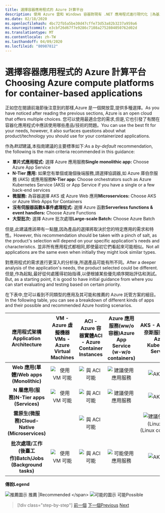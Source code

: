 ```yaml
---
title: 選擇容器應用程式的 Azure 計算平台
description: 使用 Azure 雲和 Windows 容器對現有 .NET 應用程式進行現代化 |為基於容器的應用程式選擇 Azure 運算平台
ms.date: 02/18/2020
ms.openlocfilehash: 4bc72fb5a5be30d47cffe73d53a82b3237a959a6
ms.sourcegitcommit: e3cbf26d67f7e9286c7108a2752804050762d02d
ms.translationtype: MT
ms.contentlocale: zh-TW
ms.lasthandoff: 04/09/2020
ms.locfileid: "80987812"
---
```

# <a name="choosing-azure-compute-platforms-for-container-based-applications"></a><span data-ttu-id="348a1-103">選擇容器應用程式的 Azure 計算平台</span><span class="sxs-lookup"><span data-stu-id="348a1-103">Choosing Azure compute platforms for container-based applications</span></span>

<span data-ttu-id="348a1-104">正如您在閱讀前幾節後注意到的那樣,Azure 是一個開放雲,提供多種選擇。</span><span class="sxs-lookup"><span data-stu-id="348a1-104">As you have noticed after reading the previous sections, Azure is an open cloud that offers multiple choices.</span></span> <span data-ttu-id="348a1-105">您可以使用最適合您的需求,但是,它也引發了有關在容器化應用程式中應該使用哪些產品/技術的問題。</span><span class="sxs-lookup"><span data-stu-id="348a1-105">You can use the best fit for your needs, however, it also surfaces questions about what product/technology you should use for your containerized applications.</span></span>

<span data-ttu-id="348a1-106">作為*默認*建議,本指南建議的主要標準如下:</span><span class="sxs-lookup"><span data-stu-id="348a1-106">As a *by-default* recommendation, the following is the main criteria recommended in this guidance:</span></span>

- <span data-ttu-id="348a1-107">**單片式應用程式:** 選擇 Azure 應用服務</span><span class="sxs-lookup"><span data-stu-id="348a1-107">**Single monolithic app:** Choose Azure App Service</span></span>
- <span data-ttu-id="348a1-108">**N-Tier 應用:** 如果您有單個或幾個後端服務,請選擇協調器,如 Azure 庫伯奈服務 (AKS) 或應用服務</span><span class="sxs-lookup"><span data-stu-id="348a1-108">**N-Tier app:** Choose orchestrators such as Azure Kubernetes Service (AKS) or App Service if you have a single or a few back-end services</span></span>
- <span data-ttu-id="348a1-109">**微服務:** 為容器選擇 AKS 或 Azure Web 應用</span><span class="sxs-lookup"><span data-stu-id="348a1-109">**Microservices:** Choose AKS or Azure Web Apps for Containers</span></span>
- <span data-ttu-id="348a1-110">**沒有伺服器函數&事件處理程式:** 選擇 Azure 函數</span><span class="sxs-lookup"><span data-stu-id="348a1-110">**Serverless functions & event handlers:** Choose Azure Functions</span></span>
- <span data-ttu-id="348a1-111">**大型批次:** 選擇 Azure 批次處理</span><span class="sxs-lookup"><span data-stu-id="348a1-111">**Large-scale Batch:** Choose Azure Batch</span></span>

<span data-ttu-id="348a1-112">但是,此建議應該帶有一點鹽,因為產品的選擇將取決於您的特定應用的需求和特性。</span><span class="sxs-lookup"><span data-stu-id="348a1-112">However, this recommendation should be taken with a pinch of salt, as the product's selection will depend on your specific application's needs and characteristics.</span></span> <span data-ttu-id="348a1-113">並非所有應用程式都相同,即使最初它們看起來可能相似。</span><span class="sxs-lookup"><span data-stu-id="348a1-113">Not all applications are the same even when initially they might look similar types.</span></span>

<span data-ttu-id="348a1-114">對應用程式的需求進行更深入的分析後,所選產品可能有所不同。</span><span class="sxs-lookup"><span data-stu-id="348a1-114">After a deeper analysis of the application's needs, the product selected could be different.</span></span> <span data-ttu-id="348a1-115">但是,作為起點,最好從何處獲得初始指導,以便根據某些優先順序開始評估和測試。</span><span class="sxs-lookup"><span data-stu-id="348a1-115">But, as a starting point, it is good to have initial guidance from where you can start evaluating and testing based on certain priority.</span></span>

<span data-ttu-id="348a1-116">在下表中,您可以看到不同類型的應用及其可能和推薦的 Azure 託管方案的細目。</span><span class="sxs-lookup"><span data-stu-id="348a1-116">In the following table, you can see a breakdown of different kinds of apps and their possible and recommended Azure hosting scenarios.</span></span>

| <span data-ttu-id="348a1-117">應用程式架構</span><span class="sxs-lookup"><span data-stu-id="348a1-117">Application Architecture</span></span> | <span data-ttu-id="348a1-118">VM - Azure 虛擬機器</span><span class="sxs-lookup"><span data-stu-id="348a1-118">VMs - Azure Virtual Machines</span></span> | <span data-ttu-id="348a1-119">ACI - Azure 容器實體</span><span class="sxs-lookup"><span data-stu-id="348a1-119">ACI - Azure Container Instances</span></span> | <span data-ttu-id="348a1-120">Azure 應用服務(ww/o 容器)</span><span class="sxs-lookup"><span data-stu-id="348a1-120">Azure App Service (w-w/o containers)</span></span> | <span data-ttu-id="348a1-121">AKS - Azure 庫伯奈斯服務</span><span class="sxs-lookup"><span data-stu-id="348a1-121">AKS - Azure Kubernetes Services</span></span> | <span data-ttu-id="348a1-122">Azure Functions</span><span class="sxs-lookup"><span data-stu-id="348a1-122">Azure Functions</span></span> | <span data-ttu-id="348a1-123">Azure Batch</span><span class="sxs-lookup"><span data-stu-id="348a1-123">Azure Batch</span></span> |
|:------------------------:|:--:|:--:|:--:|:--:|:--:|:--:|
| <span data-ttu-id="348a1-124">**Web 應用(單體)**</span><span class="sxs-lookup"><span data-stu-id="348a1-124">**Web apps (Monolithic)**</span></span>         | ![使用 VM 可能](media/choosing-azure-compute-options-for-container-based-applications/possible.png) | ![與 ACI 可能](media/choosing-azure-compute-options-for-container-based-applications/possible.png) | ![建議使用應用服務](media/choosing-azure-compute-options-for-container-based-applications/recommended.png) | ![AKS 可能](media/choosing-azure-compute-options-for-container-based-applications/possible.png) | | |
| <span data-ttu-id="348a1-129">**N 層應用(服務)**</span><span class="sxs-lookup"><span data-stu-id="348a1-129">**N-Tier apps (Services)**</span></span>        | ![使用 VM 可能](media/choosing-azure-compute-options-for-container-based-applications/possible.png) | ![與 ACI 可能](media/choosing-azure-compute-options-for-container-based-applications/possible.png) | ![建議使用應用服務](media/choosing-azure-compute-options-for-container-based-applications/recommended.png) | ![AKS 可能](media/choosing-azure-compute-options-for-container-based-applications/possible.png) | ![使用 Azure 引信可能](media/choosing-azure-compute-options-for-container-based-applications/possible.png) | |
| <span data-ttu-id="348a1-135">**雲原生(微服務)**</span><span class="sxs-lookup"><span data-stu-id="348a1-135">**Cloud-Native (Microservices)**</span></span>  | | ![與 ACI 可能](media/choosing-azure-compute-options-for-container-based-applications/possible.png) | | ![建議使用 AKS](media/choosing-azure-compute-options-for-container-based-applications/recommended.png) <br/> <span data-ttu-id="348a1-138">(Linux&nbsp;容器)</span><span class="sxs-lookup"><span data-stu-id="348a1-138">(Linux&nbsp;containers)</span></span>| ![建議使用 Azure 函數](media/choosing-azure-compute-options-for-container-based-applications/recommended.png) <br/> <span data-ttu-id="348a1-140">(事件&#x2011;驅動)</span><span class="sxs-lookup"><span data-stu-id="348a1-140">(Event&#x2011;driven)</span></span> | |
| <span data-ttu-id="348a1-141">**批次處理/工作(後臺工作)**</span><span class="sxs-lookup"><span data-stu-id="348a1-141">**Batch/Jobs (Background tasks)**</span></span> | ![使用 VM 可能](media/choosing-azure-compute-options-for-container-based-applications/possible.png) | ![與 ACI 可能](media/choosing-azure-compute-options-for-container-based-applications/possible.png) | ![可能使用應用服務](media/choosing-azure-compute-options-for-container-based-applications/possible.png) | ![AKS 可能](media/choosing-azure-compute-options-for-container-based-applications/possible.png) | ![建議使用 Azure 函數](media/choosing-azure-compute-options-for-container-based-applications/recommended.png) <br/> <span data-ttu-id="348a1-147">(背景&nbsp;) 任務)</span><span class="sxs-lookup"><span data-stu-id="348a1-147">(Background&nbsp;tasks)</span></span> | ![隨 Azure 批次處理一起推薦](media/choosing-azure-compute-options-for-container-based-applications/recommended.png) <br/> <span data-ttu-id="348a1-149">(大&#x2011;規模)</span><span class="sxs-lookup"><span data-stu-id="348a1-149">(Large&#x2011;scale)</span></span> |

<span data-ttu-id="348a1-150">**傳說**</span><span class="sxs-lookup"><span data-stu-id="348a1-150">**Legend**</span></span>

![推薦圖示](media/choosing-azure-compute-options-for-container-based-applications/recommended.png) <span data-ttu-id="348a1-152">推薦 |</span><span class="sxs-lookup"><span data-stu-id="348a1-152">Recommended \</span></span>
![可能的圖示](media/choosing-azure-compute-options-for-container-based-applications/possible.png) <span data-ttu-id="348a1-154">可能</span><span class="sxs-lookup"><span data-stu-id="348a1-154">Possible</span></span>

> [!div class="step-by-step"]
> <span data-ttu-id="348a1-155">[前一個](when-to-deploy-windows-containers-to-azure-container-service-kubernetes.md)
> [下一個](build-resilient-services-ready-for-the-cloud-embrace-transient-failures-in-the-cloud.md)</span><span class="sxs-lookup"><span data-stu-id="348a1-155">[Previous](when-to-deploy-windows-containers-to-azure-container-service-kubernetes.md)
[Next](build-resilient-services-ready-for-the-cloud-embrace-transient-failures-in-the-cloud.md)</span></span>

